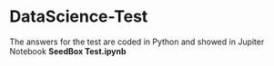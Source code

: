 # DataScience-Test

The answers for the test are coded in Python and showed in Jupiter Notebook __SeedBox Test.ipynb__
